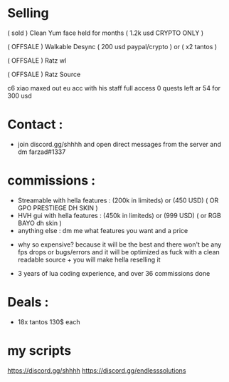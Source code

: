 # Selling

( sold ) Clean Yum face held for months ( 1.2k usd CRYPTO ONLY )

( OFFSALE ) Walkable Desync ( 200 usd paypal/crypto ) or ( x2 tantos )

( OFFSALE ) Ratz wl

( OFFSALE ) Ratz Source

c6 xiao maxed out eu acc with his staff full access 0 quests left ar 54 for 300 usd

# Contact :

* join discord.gg/shhhh and open direct messages from the server and dm farzad#1337

# commissions :

* Streamable with hella features : (200k in limiteds) or (450 USD) ( OR GPO PRESTIEGE DH SKIN )
* HVH gui with hella features : (450k in limiteds) or (999 USD) ( or RGB BAYO dh skin )
* anything else : dm me what features you want and a price

+ why so expensive? because it will be the best and there won't be any fps drops or bugs/errors and it will be optimized as fuck with a clean readable source + you will make hella reselling it

+ 3 years of lua coding experience, and over 36 commissions done

# Deals :

* 18x tantos 130$ each

# my scripts
https://discord.gg/shhhh
https://discord.gg/endlesssolutions
